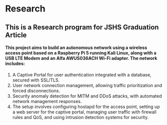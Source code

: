 # Research

## This is a Research program for JSHS Graduation Article

#### This project aims to build an autonomous network using a wireless access point based on a Raspberry Pi 5 running Kali Linux, along with a USB LTE Modem and an Alfa AWUS036ACH Wi-Fi adapter. The network includes:

1. A Captive Portal for user authentication integrated with a database, secured with SSL/TLS.
2. User network connection management, allowing traffic prioritization and forced disconnections.
3. Security anomaly detection for MITM and DDoS attacks, with automated network management responses.
4. The setup involves configuring hostapd for the access point, setting up a web server for the captive portal, managing user traffic with firewall rules and QoS, and using intrusion detection systems for security.
